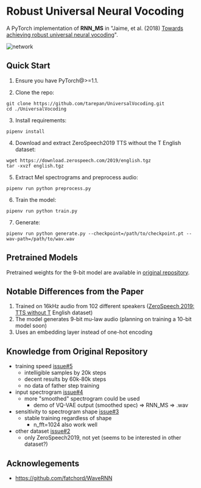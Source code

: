 # Robust Universal Neural Vocoding
A PyTorch implementation of **RNN_MS** in "Jaime, et al. (2018) [Towards achieving robust universal neural vocoding](https://arxiv.org/abs/1811.06292)".
<!-- Audio samples can be found [here](https://bshall.github.io/UniversalVocoding/). -->


![network](network.png?raw=true "Robust Universal Neural Vocoding")

## Quick Start
1. Ensure you have PyTorch@>=1.1.

2. Clone the repo:
  ```
  git clone https://github.com/tarepan/UniversalVocoding.git
  cd ./UniversalVocoding
  ```
3. Install requirements:
  ```
  pipenv install
  ```
4. Download and extract ZeroSpeech2019 TTS without the T English dataset:
  ```
  wget https://download.zerospeech.com/2019/english.tgz
  tar -xvzf english.tgz
  ```
5. Extract Mel spectrograms and preprocess audio:
  ```
  pipenv run python preprocess.py
  ```

6. Train the model:
  ```
  pipenv run python train.py
  ```
  
7. Generate:
  ```
  pipenv run python generate.py --checkpoint=/path/to/checkpoint.pt --wav-path=/path/to/wav.wav
  ```

## Pretrained Models
Pretrained weights for the 9-bit model are available in [original repository](https://github.com/bshall/UniversalVocoding/releases/tag/v0.1).

## Notable Differences from the Paper
1. Trained on 16kHz audio from 102 different speakers ([ZeroSpeech 2019: TTS without T](https://zerospeech.com/2019/) English dataset)
2. The model generates 9-bit mu-law audio (planning on training a 10-bit model soon)
3. Uses an embedding layer instead of one-hot encoding

## Knowledge from Original Repository
- training speed [issue#5](https://github.com/bshall/UniversalVocoding/issues/5)
  - intelligible samples by 20k steps
  - decent results by 60k-80k steps
  - no data of father step training
- input spectrogram [issue#4](https://github.com/bshall/UniversalVocoding/issues/4)
  - more "smoothed" spectrogram could be used
    - demo of VQ-VAE output (smoothed spec) => RNN_MS => .wav
- sensitivity to spectrogram shape [issue#3](https://github.com/bshall/UniversalVocoding/issues/3)
  - stable training regardless of shape
    - n_fft=1024 also work well
- other dataset [issue#2](https://github.com/bshall/UniversalVocoding/issues/2)
  - only ZeroSpeech2019, not yet (seems to be interested in other dataset?)

## Acknowlegements
- https://github.com/fatchord/WaveRNN
